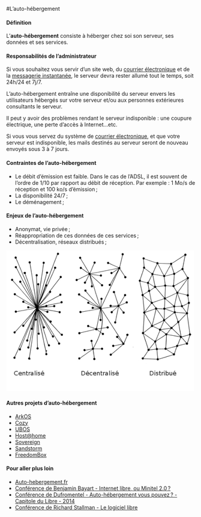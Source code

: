 #L’auto-hébergement

#### Définition
L’**auto-hébergement** consiste à héberger chez soi son serveur, ses données et ses services.

#### Responsabilités de l’administrateur
Si vous souhaitez vous servir d’un site web, du [courrier électronique](/email_fr) et de la [messagerie instantanée](/XMPP_fr), le serveur devra rester allumé tout le temps, soit 24h/24 et 7j/7.

L’auto-hébergement entraîne une disponibilité du serveur envers les utilisateurs hébergés sur votre serveur et/ou aux personnes extérieures consultants le serveur.

Il peut y avoir des problèmes rendant le serveur indisponible : une coupure électrique, une perte d’accès à Internet…etc.

Si vous vous servez du système de [courrier électronique](/email_fr), et que votre serveur est indisponible, les mails destinés au serveur seront de nouveau envoyés sous 3 à 7 jours.

#### Contraintes de l’auto-hébergement
* Le débit d’émission est faible. Dans le cas de l’ADSL, il est souvent de l’ordre de 1/10 par rapport au débit de réception. Par exemple : 1 Mo/s de réception et 100 ko/s d’émission ;
* La disponibilité 24/7 ;
* Le déménagement ;

#### Enjeux de l’auto-hébergement
* Anonymat, vie privée ;
* Réappropriation de ces données de ces services ;
* Décentralisation, réseaux distribués ;

<img src="/images/networks.png" width=500>

#### Autres projets d’auto-hébergement
* [ArkOS](http://arkos.io/)
* [Cozy](http://cozy.io/)
* [UBOS](http://ubos.net/)
* [Host@home](http://yeuxdelibad.net/Programmation/Hostathome.html)
* [Sovereign](https://github.com/al3x/sovereign)
* [Sandstorm](https://sandstorm.io/)
* [FreedomBox](https://fr.wikipedia.org/wiki/FreedomBox)

#### Pour aller plus loin
* [Auto-hebergement.fr](http://www.auto-hebergement.fr/)
* [Conférence de Benjamin Bayart - Internet libre, ou Minitel 2.0 ?](http://www.fdn.fr/internet-libre-ou-minitel-2.html)
* [Conférence de Dufromentel - Auto-hébergement vous pouvez ? - Capitole du Libre - 2014](http://videos2014.capitoledulibre.org/internet-libre/dufromentel-auto-hebergement-vous-pouvez.webm)
* [Conférence de Richard Stallman - Le logiciel libre](http://perso.telecom-paristech.fr/~boucart/video/conf_stallman.webm)
